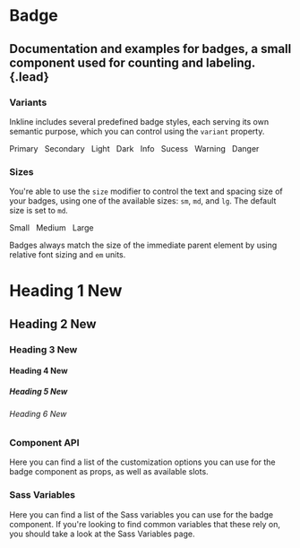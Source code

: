 # Badge
## Documentation and examples for badges, a small component used for counting and labeling.{.lead}


### Variants
Inkline includes several predefined badge styles, each serving its own semantic purpose, which you can control using the `variant` property.

<i-code-preview title="Badge Variants">
<i-badge variant="primary">
    Primary
</i-badge>&nbsp; 
<i-badge variant="secondary">
    Secondary
</i-badge>&nbsp; 
<i-badge variant="light">
    Light
</i-badge>&nbsp; 
<i-badge variant="dark">
    Dark
</i-badge>&nbsp; 
<i-badge variant="info">
    Info
</i-badge>&nbsp; 
<i-badge variant="success">
    Sucess
</i-badge>&nbsp; 
<i-badge variant="warning">
    Warning
</i-badge>&nbsp; 
<i-badge variant="danger">
    Danger
</i-badge>
    
<template slot="html">

~~~html
<i-badge variant="primary">Primary</i-badge>
~~~
~~~html
<i-badge variant="secondary">Secondary</i-badge>
~~~
~~~html
<i-badge variant="light">Light</i-badge>
~~~
~~~html
<i-badge variant="dark">Dark</i-badge>
~~~
~~~html
<i-badge variant="info">Info</i-badge>
~~~
~~~html
<i-badge variant="success">Success</i-badge>
~~~
~~~html
<i-badge variant="warning">Warning</i-badge>
~~~
~~~html
<i-badge variant="danger">Danger</i-badge>
~~~

</template>
</i-code-preview>

### Sizes

You're able to use the `size` modifier to control the text and spacing size of your badges, using one of the available sizes: `sm`, `md`, and `lg`. The default size is set to `md`.

<i-code-preview title="Badge Sizes">
<i-badge size="sm">
    Small
</i-badge>&nbsp; 
<i-badge size="md">
    Medium
</i-badge>&nbsp; 
<i-badge size="lg">
    Large
</i-badge>

<template slot="html">

~~~html
<i-badge size="sm">Small</i-badge>
~~~
~~~html
<i-badge size="md">Medium</i-badge>
~~~
~~~html
<i-badge size="lg">Large</i-badge>
~~~

</template>
</i-code-preview>

Badges always match the size of the immediate parent element by using relative font sizing and `em` units.

<i-code-preview title="Badge Heading Sizes">
<h1 class="_margin-top-0">Heading 1 <i-badge variant="primary">New</i-badge></h1>
<h2 class="_margin-top-0">Heading 2 <i-badge variant="primary">New</i-badge></h2>
<h3 class="_margin-top-0">Heading 3 <i-badge variant="primary">New</i-badge></h3>
<h4 class="_margin-top-0">Heading 4 <i-badge variant="primary">New</i-badge></h4>
<h5 class="_margin-top-0">Heading 5 <i-badge variant="primary">New</i-badge></h5>
<h6 class="_margin-top-0">Heading 6 <i-badge variant="primary">New</i-badge></h6>

<template slot="html">

~~~html
<h1>Heading 1 <i-badge variant="primary">New</i-badge></h1>
~~~
~~~html
<h2>Heading 2 <i-badge variant="primary">New</i-badge></h2>
~~~
~~~html
<h3>Heading 3 <i-badge variant="primary">New</i-badge></h3>
~~~
~~~html
<h4>Heading 4 <i-badge variant="primary">New</i-badge></h4>
~~~
~~~html
<h5>Heading 5 <i-badge variant="primary">New</i-badge></h5>
~~~
~~~html
<h6>Heading 6 <i-badge variant="primary">New</i-badge></h6>
~~~

</template>
</i-code-preview>


### Component API
Here you can find a list of the customization options you can use for the badge component as props, as well as available slots.

<i-api-preview title="Badge API" expanded markup="i-badge" link="https://github.com/inkline/inkline/tree/master/packages/inkline/src/components/Badge">
    <template slot="props">
        <api-table>
            <api-table-row>
                <template slot="property">size</template>
                <template slot="description">Sets the size of the badge component.</template>
                <template slot="type"><code>String</code></template>
                <template slot="values"><code>sm</code>, <code>md</code>, <code>lg</code></template>
                <template slot="default"><code>md</code></template>
            </api-table-row>
            <api-table-row>
                <template slot="property">variant</template>
                <template slot="description">Sets the color variant of the badge component.</template>
                <template slot="type"><code>String</code></template>
                <template slot="values"><code>primary</code>, <code>secondary</code>, <code>light</code>, <code>dark</code>, <code>success</code>, <code>danger</code>, <code>warning</code>, <code>info</code></template>
                <template slot="default"><code>primary</code></template>
            </api-table-row>
        </api-table>
    </template>
    <template slot="slots">
        <api-table>
            <api-table-row>
                <template slot="slot">default</template>
                <template slot="description">Slot for badge default content.</template>
            </api-table-row>
        </api-table>
    </template>
</i-api-preview>


### Sass Variables
Here you can find a list of the Sass variables you can use for the badge component. If you're looking to find common variables that these rely on, you should take a look at the <nuxt-link :to="{ name: 'docs-core-sass-variables' }">Sass Variables</nuxt-link> page.

<i-scss-preview title="Badge" expanded>
    <template slot="scss">
        <api-table>
            <api-table-row>
                <template slot="property">$badge-font-size: ('sm': 65%, 'md': 75%, 'lg'</template>
                <template slot="default"><code>85%)</code></template>
            </api-table-row>
            <api-table-row>
                <template slot="property">$badge-font-weight</template>
                <template slot="default"><code>font-weight(bold)</code></template>
            </api-table-row>
            <api-table-row>
                <template slot="property">$badge-line-height</template>
                <template slot="default"><code>$line-height</code></template>
            </api-table-row>
            <api-table-row>
                <template slot="property">$badge-border-width</template>
                <template slot="default"><code>$border-width</code></template>
            </api-table-row>
            <api-table-row>
                <template slot="property">$badge-border-radius</template>
                <template slot="default"><code>$border-radius</code></template>
            </api-table-row>
            <api-table-row>
                <template slot="property">$badge-padding-base</template>
                <template slot="default"><code>$spacer-1-2 $spacer-2-3</code></template>
            </api-table-row>
            <api-table-row>
                <template slot="property">$badge-padding</template>
                <template slot="default"><code>size-map($badge-padding-base, $sizes, $size-multipliers)</code></template>
            </api-table-row>
            <api-table-row>
                <template slot="property">$badge-pill-border-radius</template>
                <template slot="default"><code>10rem</code></template>
            </api-table-row>
            <api-table-row>
                <template slot="property">$badge-variants</template>
                <template slot="default"><code>('brand', 'monochrome', 'state')</code></template>
            </api-table-row>
            <api-table-row>
                <template slot="property">$badge-variant-color-light</template>
                <template slot="default"><code>$variant-color-light</code></template>
            </api-table-row>
            <api-table-row>
                <template slot="property">$badge-variant-color-dark</template>
                <template slot="default"><code>$variant-color-dark</code></template>
            </api-table-row>
        </api-table>
    </template>
</i-scss-preview> 

